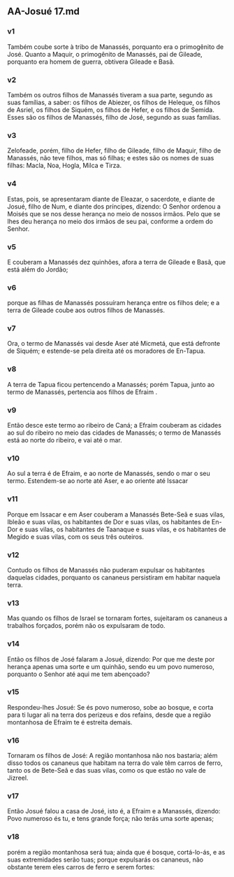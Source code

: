 ## AA-Josué 17.md
### v1
 Também coube sorte à tribo de Manassés, porquanto era o primogênito de José. Quanto a Maquir, o primogênito de Manassés, pai de Gileade, porquanto era homem de guerra, obtivera Gileade e Basã.
### v2
 Também os outros filhos de Manassés tiveram a sua parte, segundo as suas famílias, a saber: os filhos de Abiezer, os filhos de Heleque, os filhos de Asriel, os filhos de Siquém, os filhos de Hefer, e os filhos de Semida. Esses são os filhos de Manassés, filho de José, segundo as suas famílias.
### v3
 Zelofeade, porém, filho de Hefer, filho de Gileade, filho de Maquir, filho de Manassés, não teve filhos, mas só filhas; e estes são os nomes de suas filhas: Macla, Noa, Hogla, Milca e Tirza.
### v4
 Estas, pois, se apresentaram diante de Eleazar, o sacerdote, e diante de Josué, filho de Num, e diante dos príncipes, dizendo: O Senhor ordenou a Moisés que se nos desse herança no meio de nossos irmãos. Pelo que se lhes deu herança no meio dos irmãos de seu pai, conforme a ordem do Senhor.
### v5
 E couberam a Manassés dez quinhões, afora a terra de Gileade e Basã, que está além do Jordão;
### v6
 porque as filhas de Manassés possuíram herança entre os filhos dele; e a terra de Gileade coube aos outros filhos de Manassés.
### v7
 Ora, o termo de Manassés vai desde Aser até Micmetá, que está defronte de Siquém; e estende-se pela direita até os moradores de En-Tapua.
### v8
 A terra de Tapua ficou pertencendo a Manassés; porém Tapua, junto ao termo de Manassés, pertencia aos filhos de Efraim .
### v9
 Então desce este termo ao ribeiro de Caná; a Efraim couberam as cidades ao sul do ribeiro no meio das cidades de Manassés; o termo de Manassés está ao norte do ribeiro, e vai até o mar.
### v10
 Ao sul a terra é de Efraim, e ao norte de Manassés, sendo o mar o seu termo. Estendem-se ao norte até Aser, e ao oriente até Issacar
### v11
 Porque em Issacar e em Aser couberam a Manassés Bete-Seã e suas vilas, Ibleão e suas vilas, os habitantes de Dor e suas vilas, os habitantes de En-Dor e suas vilas, os habitantes de Taanaque e suas vilas, e os habitantes de Megido e suas vilas, com os seus três outeiros.
### v12
 Contudo os filhos de Manassés não puderam expulsar os habitantes daquelas cidades, porquanto os cananeus persistiram em habitar naquela terra.
### v13
 Mas quando os filhos de Israel se tornaram fortes, sujeitaram os cananeus a trabalhos forçados, porém não os expulsaram de todo.
### v14
 Então os filhos de José falaram a Josué, dizendo: Por que me deste por herança apenas uma sorte e um quinhão, sendo eu um povo numeroso, porquanto o Senhor até aqui me tem abençoado?
### v15
 Respondeu-lhes Josué: Se és povo numeroso, sobe ao bosque, e corta para ti lugar ali na terra dos perizeus e dos refains, desde que a região montanhosa de Efraim te é estreita demais.
### v16
 Tornaram os filhos de José: A região montanhosa não nos bastaria; além disso todos os cananeus que habitam na terra do vale têm carros de ferro, tanto os de Bete-Seã e das suas vilas, como os que estão no vale de Jizreel.
### v17
 Então Josué falou a casa de José, isto é, a Efraim e a Manassés, dizendo: Povo numeroso és tu, e tens grande força; não terás uma sorte apenas;
### v18
 porém a região montanhosa será tua; ainda que é bosque, cortá-lo-ás, e as suas extremidades serão tuas; porque expulsarás os cananeus, não obstante terem eles carros de ferro e serem fortes:

